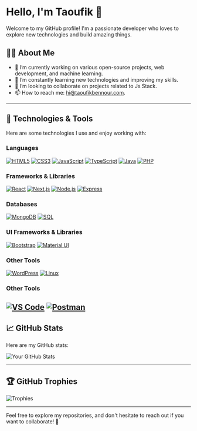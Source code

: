 # Hello, I'm Taoufik 👋

Welcome to my GitHub profile! I'm a passionate developer who loves to explore new technologies and build amazing things.

## 👨‍💻 About Me

- 🔭 I’m currently working on various open-source projects, web development, and machine learning.
- 🌱 I’m constantly learning new technologies and improving my skills.
- 👯 I’m looking to collaborate on projects related to Js Stack.
- 📫 How to reach me: hi@taoufikbennour.com.

---

## 🚀 Technologies & Tools

Here are some technologies I use and enjoy working with:

### Languages
[![HTML5](https://img.shields.io/badge/HTML5-E34F26?style=flat-square&logo=html5&logoColor=white)](https://developer.mozilla.org/en-US/docs/Web/HTML)
[![CSS3](https://img.shields.io/badge/CSS3-1572B6?style=flat-square&logo=css3&logoColor=white)](https://developer.mozilla.org/en-US/docs/Web/CSS)
[![JavaScript](https://img.shields.io/badge/JavaScript-ES6+-yellow?style=flat-square&logo=javascript&logoColor=black)](https://www.javascript.com/)
[![TypeScript](https://img.shields.io/badge/TypeScript-3178C6?style=flat-square&logo=typescript&logoColor=white)](https://www.typescriptlang.org/)
[![Java](https://img.shields.io/badge/Java-007396?style=flat-square&logo=java&logoColor=white)](https://www.java.com/)
[![PHP](https://img.shields.io/badge/PHP-777BB4?style=flat-square&logo=php&logoColor=white)](https://www.php.net/)

### Frameworks & Libraries
[![React](https://img.shields.io/badge/React-61DAFB?style=flat-square&logo=react&logoColor=black)](https://reactjs.org/)
[![Next.js](https://img.shields.io/badge/Next.js-000000?style=flat-square&logo=next.js&logoColor=white)](https://nextjs.org/)
[![Node.js](https://img.shields.io/badge/Node.js-339933?style=flat-square&logo=node.js&logoColor=white)](https://nodejs.org/)
[![Express](https://img.shields.io/badge/Express-000000?style=flat-square&logo=express&logoColor=white)](https://expressjs.com/)

### Databases
[![MongoDB](https://img.shields.io/badge/MongoDB-47A248?style=flat-square&logo=mongodb&logoColor=white)](https://www.mongodb.com/)
[![SQL](https://img.shields.io/badge/SQL-003B57?style=flat-square&logo=mysql&logoColor=white)](https://www.mysql.com/)

### UI Frameworks & Libraries
[![Bootstrap](https://img.shields.io/badge/Bootstrap-563D7C?style=flat-square&logo=bootstrap&logoColor=white)](https://getbootstrap.com/)
[![Material UI](https://img.shields.io/badge/Material_UI-00796B?style=flat-square&logo=material-ui&logoColor=white)](https://mui.com/)

### Other Tools
[![WordPress](https://img.shields.io/badge/WordPress-21759B?style=flat-square&logo=wordpress&logoColor=white)](https://wordpress.org/)
[![Linux](https://img.shields.io/badge/Linux-FCC624?style=flat-square&logo=linux&logoColor=black)](https://www.kernel.org/)


### Other Tools
[![VS Code](https://img.shields.io/badge/VS_Code-0078D4?style=flat-square&logo=visualstudiocode&logoColor=white)](https://code.visualstudio.com/)
[![Postman](https://img.shields.io/badge/Postman-FF6C37?style=flat-square&logo=postman&logoColor=white)](https://www.postman.com/)
---

## 📈 GitHub Stats

Here are my GitHub stats:

![Your GitHub Stats](https://github-readme-stats-eight-theta.vercel.app/api?username=taoufik-bennour&show_icons=true&theme=algolia&include_all_commits=true&count_private=true)

---

## 🏆 GitHub Trophies

![Trophies](https://github-profile-trophy.vercel.app/?username=Taoufik-BENNOUR&theme=radical&margin-w=15&margin-h=15)

---

Feel free to explore my repositories, and don't hesitate to reach out if you want to collaborate! 🚀
